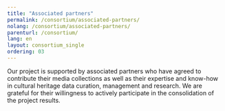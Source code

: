 ```yaml
---
title: "Associated partners"
permalink: /consortium/associated-partners/
nolang: /consortium/associated-partners/
parenturl: /consortium/
lang: en
layout: consortium_single
ordering: 03
---
```


<!-- content here will serve as an intro. Cfr. _layouts/consortium.html -->
Our project is supported by associated partners who have agreed to contribute their media collections as well as their expertise and know-how in cultural heritage data curation, management and research. We are grateful for their willingness to actively participate in the consolidation of the project results.
